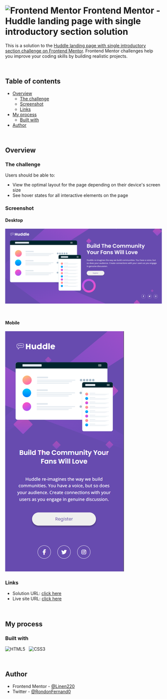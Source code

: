 # <img src="https://www.frontendmentor.io/static/images/logo-mobile.svg" title="Frontend Mentor" alt="Frontend Mentor" width="50" height="50"/> Frontend Mentor - Huddle landing page with single introductory section solution

This is a solution to the [Huddle landing page with single introductory section challenge on Frontend Mentor](https://www.frontendmentor.io/challenges/huddle-landing-page-with-a-single-introductory-section-B_2Wvxgi0). Frontend Mentor challenges help you improve your coding skills by building realistic projects. 

<br>

## Table of contents

- [Overview](#overview)
  - [The challenge](#the-challenge)
  - [Screenshot](#screenshot)
  - [Links](#links)
- [My process](#my-process)
  - [Built with](#built-with)
- [Author](#author)

<br>

## Overview

### The challenge

Users should be able to:

- View the optimal layout for the page depending on their device's screen size
- See hover states for all interactive elements on the page

### Screenshot
#### Desktop
![](./images/screenshot_1.png)

<br>

#### Mobile
![](./images/screenshot_2.png)

### Links

- Solution URL: [click here]()
- Live site URL: [click here]()

<br>


## My process

### Built with

![HTML5](https://img.shields.io/badge/html5-%23E34F26.svg?style=for-the-badge&logo=html5&logoColor=white) &nbsp; ![CSS3](https://img.shields.io/badge/css3-%231572B6.svg?style=for-the-badge&logo=css3&logoColor=white) &nbsp;

<br>

## Author

- Frontend Mentor - [@Linen220](https://www.frontendmentor.io/profile/Linen220)
- Twitter - [@RondonFernand0](https://twitter.com/RondonFernand0)

<br>
